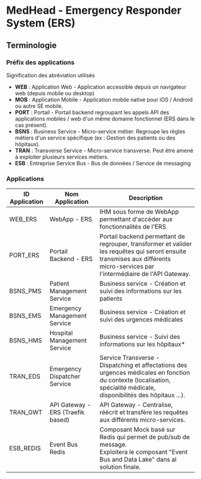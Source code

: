 # MedHead - Emergency Responder System (ERS)



## Terminologie

### Préfix des applications

Signification des abréviation utilisés

- **WEB** : Application Web - Application accessible depuis un navigateur web (depuis mobile ou desktop)
- **MOB** : Application Mobile - Application mobile native pour iOS / Android ou autre SE mobile.
- **PORT** : Portail - Portail backend regroupant les appels API des applications mobiles / web d'un même domaine fonctionnel (ERS dans le cas présent).
- **BSNS** : Business Service - Micro-service métier. Regroupe les règles métiers d'un service spécifique (ex : Gestion des patients ou des hôpitaux).
- **TRAN** : Transverse Service -  Micro-service transverse. Peut être amené à exploiter plusieurs services métiers.
- **ESB** : Entreprise Service Bus - Bus de données / Service de messaging 



### Applications

| ID Application | Nom Application                   | Description                                                  |
| -------------- | --------------------------------- | ------------------------------------------------------------ |
| WEB_ERS        | WebApp - ERS                      | IHM sous forme de WebApp permettant d'accéder aux fonctionnalités de l'ERS |
| PORT_ERS       | Portail Backend - ERS             | Portail backend permettant de regrouper, transformer et valider les requêtes qui seront ensuite transmises aux différents micro-services par l'intermédiaire de l'API Gateway. |
| BSNS_PMS       | Patient Management Service        | Business service - Création et suivi des informations sur les patients |
| BSNS_EMS       | Emergency Management Service      | Business service - Création et suivi des urgences médicales  |
| BSNS_HMS       | Hospital Management Service       | Business service - Suivi des informations sur les hôpitaux*  |
| TRAN_EDS       | Emergency Dispatcher Service      | Service Transverse - Dispatching et affectations des urgences médicales en fonction du contexte (localisation, spécialité médicale, disponibilités des hôpitaux ...). |
| TRAN_GWT       | API Gateway - ERS (Traefik based) | API Gateway - Centralise, réécrit et transfère les requêtes aux différents micro-services. |
| ESB_REDIS      | Event Bus Redis                   | Composant Mock basé sur Redis qui permet de pub/sub de message. <br />Exploitera le composant "Event Bus and Data Lake" dans al solution finale. |

